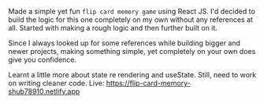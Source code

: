 Made a simple yet fun `flip card memory game` using React JS.
I'd decided to build the logic for this one completely on my own without any references at all.
Started with making a rough logic and then further built on it.

Since I always looked up for some references while building bigger and newer projects, making something simple, yet completely on your own does give you confidence.

Learnt a little more about state re rendering and useState.
Still, need to work on writing cleaner code.
Live: https://flip-card-memory-shub78910.netlify.app

